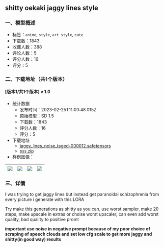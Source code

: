 ## shitty oekaki jaggy lines style
### 一、模型概述

- 标签：`anime`, `style`, `art style`, `cute`
- 下载数：1843
- 收藏人数：388
- 评论人数：5
- 评分人数：16
- 评分：5

### 二、下载地址（共1个版本）

#### [版本1/共1个版本] v 1.0

- 统计数据
  - 发布时间：2023-02-25T11:00:48.015Z
  - 原始模型：SD 1.5
  - 下载数：1843
  - 评分人数：16
  - 评分：5
- 下载地址
  - [jaggy_lines_noise_taged-000012.safetensors](https://civitai.com/api/download/models/15210)
  - [sss.zip](https://civitai.com/api/download/models/15210?type=Training%20Data)
- 样例图像：

| <img src="https://image.civitai.com/xG1nkqKTMzGDvpLrqFT7WA/cfc4015c-4d2b-4f6a-e7c3-d4434f3f1800/width=450/149865.jpeg" /> | <img src="https://image.civitai.com/xG1nkqKTMzGDvpLrqFT7WA/5dbdfa5a-abe1-4f69-7412-8883eb6cb400/width=450/149873.jpeg" /> | <img src="https://image.civitai.com/xG1nkqKTMzGDvpLrqFT7WA/974bbd6f-058b-4c11-157d-8042fe070a00/width=450/149872.jpeg" /> | <img src="https://image.civitai.com/xG1nkqKTMzGDvpLrqFT7WA/c3398706-dc43-4e34-d4b8-870f89b4bf00/width=450/149871.jpeg" /> |
| ---- | ---- | ---- | ---- |


### 三、详情
<p>I was trying to get jaggy lines but instead get paranoidal schizophrenia from every picture i generate with this LORA</p><p>Try make this generations as shitty as you can, use worst sampler, make 20 steps, make upscale in extras or choise worst upscaler, can even add worst quality, bad quality to positive promt</p><p><strong>important use noise in negative prompt because of my poor choice of scraping of speech clouds and set low cfg scale to get more jaggy and shitty(in good way) results</strong></p><p></p><p></p>